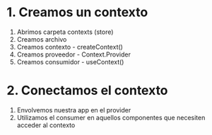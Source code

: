 # 1. Creamos un contexto

1. Abrimos carpeta contexts (store)
2. Creamos archivo
3. Creamos contexto - createContext()
4. Creamos proveedor - Context.Provider
5. Creamos consumidor - useContext()

# 2. Conectamos el contexto

1. Envolvemos nuestra app en el provider
2. Utilizamos el consumer en aquellos componentes que necesiten acceder al contexto